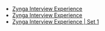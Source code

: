  - [Zynga Interview Experience](https://www.geeksforgeeks.org/zynga-interview-experience-3/)
- [Zynga Interview Experience](https://www.geeksforgeeks.org/zynga-interview-experience-2/)
- [Zynga Interview Experience | Set 1](https://www.geeksforgeeks.org/zynga-interview-experience/)